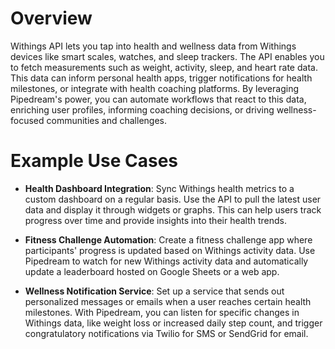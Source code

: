 # Overview

Withings API lets you tap into health and wellness data from Withings devices like smart scales, watches, and sleep trackers. The API enables you to fetch measurements such as weight, activity, sleep, and heart rate data. This data can inform personal health apps, trigger notifications for health milestones, or integrate with health coaching platforms. By leveraging Pipedream's power, you can automate workflows that react to this data, enriching user profiles, informing coaching decisions, or driving wellness-focused communities and challenges.

# Example Use Cases

- **Health Dashboard Integration**: Sync Withings health metrics to a custom dashboard on a regular basis. Use the API to pull the latest user data and display it through widgets or graphs. This can help users track progress over time and provide insights into their health trends.

- **Fitness Challenge Automation**: Create a fitness challenge app where participants' progress is updated based on Withings activity data. Use Pipedream to watch for new Withings activity data and automatically update a leaderboard hosted on Google Sheets or a web app.

- **Wellness Notification Service**: Set up a service that sends out personalized messages or emails when a user reaches certain health milestones. With Pipedream, you can listen for specific changes in Withings data, like weight loss or increased daily step count, and trigger congratulatory notifications via Twilio for SMS or SendGrid for email.

